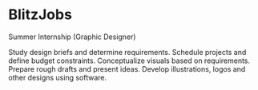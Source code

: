 # BlitzJobs
Summer Internship (Graphic Designer)

Study design briefs and determine requirements.
Schedule projects and define budget constraints.
Conceptualize visuals based on requirements.
Prepare rough drafts and present ideas.
Develop illustrations, logos and other designs using software.
